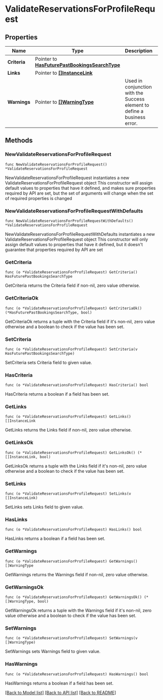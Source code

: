 # ValidateReservationsForProfileRequest

## Properties

Name | Type | Description | Notes
------------ | ------------- | ------------- | -------------
**Criteria** | Pointer to [**HasFuturePastBookingsSearchType**](HasFuturePastBookingsSearchType.md) |  | [optional] 
**Links** | Pointer to [**[]InstanceLink**](InstanceLink.md) |  | [optional] 
**Warnings** | Pointer to [**[]WarningType**](WarningType.md) | Used in conjunction with the Success element to define a business error. | [optional] 

## Methods

### NewValidateReservationsForProfileRequest

`func NewValidateReservationsForProfileRequest() *ValidateReservationsForProfileRequest`

NewValidateReservationsForProfileRequest instantiates a new ValidateReservationsForProfileRequest object
This constructor will assign default values to properties that have it defined,
and makes sure properties required by API are set, but the set of arguments
will change when the set of required properties is changed

### NewValidateReservationsForProfileRequestWithDefaults

`func NewValidateReservationsForProfileRequestWithDefaults() *ValidateReservationsForProfileRequest`

NewValidateReservationsForProfileRequestWithDefaults instantiates a new ValidateReservationsForProfileRequest object
This constructor will only assign default values to properties that have it defined,
but it doesn't guarantee that properties required by API are set

### GetCriteria

`func (o *ValidateReservationsForProfileRequest) GetCriteria() HasFuturePastBookingsSearchType`

GetCriteria returns the Criteria field if non-nil, zero value otherwise.

### GetCriteriaOk

`func (o *ValidateReservationsForProfileRequest) GetCriteriaOk() (*HasFuturePastBookingsSearchType, bool)`

GetCriteriaOk returns a tuple with the Criteria field if it's non-nil, zero value otherwise
and a boolean to check if the value has been set.

### SetCriteria

`func (o *ValidateReservationsForProfileRequest) SetCriteria(v HasFuturePastBookingsSearchType)`

SetCriteria sets Criteria field to given value.

### HasCriteria

`func (o *ValidateReservationsForProfileRequest) HasCriteria() bool`

HasCriteria returns a boolean if a field has been set.

### GetLinks

`func (o *ValidateReservationsForProfileRequest) GetLinks() []InstanceLink`

GetLinks returns the Links field if non-nil, zero value otherwise.

### GetLinksOk

`func (o *ValidateReservationsForProfileRequest) GetLinksOk() (*[]InstanceLink, bool)`

GetLinksOk returns a tuple with the Links field if it's non-nil, zero value otherwise
and a boolean to check if the value has been set.

### SetLinks

`func (o *ValidateReservationsForProfileRequest) SetLinks(v []InstanceLink)`

SetLinks sets Links field to given value.

### HasLinks

`func (o *ValidateReservationsForProfileRequest) HasLinks() bool`

HasLinks returns a boolean if a field has been set.

### GetWarnings

`func (o *ValidateReservationsForProfileRequest) GetWarnings() []WarningType`

GetWarnings returns the Warnings field if non-nil, zero value otherwise.

### GetWarningsOk

`func (o *ValidateReservationsForProfileRequest) GetWarningsOk() (*[]WarningType, bool)`

GetWarningsOk returns a tuple with the Warnings field if it's non-nil, zero value otherwise
and a boolean to check if the value has been set.

### SetWarnings

`func (o *ValidateReservationsForProfileRequest) SetWarnings(v []WarningType)`

SetWarnings sets Warnings field to given value.

### HasWarnings

`func (o *ValidateReservationsForProfileRequest) HasWarnings() bool`

HasWarnings returns a boolean if a field has been set.


[[Back to Model list]](../README.md#documentation-for-models) [[Back to API list]](../README.md#documentation-for-api-endpoints) [[Back to README]](../README.md)


